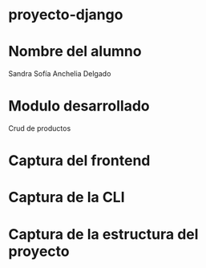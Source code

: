 # proyecto-django
# Nombre del alumno
Sandra Sofía Anchelia Delgado
# Modulo desarrollado
Crud de productos
# Captura del frontend

# Captura de la CLI

# Captura de la estructura del proyecto
